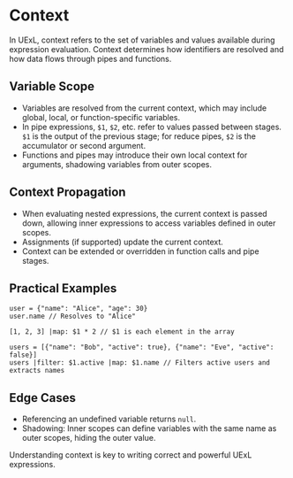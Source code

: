 # Context

In UExL, context refers to the set of variables and values available during expression evaluation. Context determines how identifiers are resolved and how data flows through pipes and functions.

## Variable Scope
- Variables are resolved from the current context, which may include global, local, or function-specific variables.
- In pipe expressions, `$1`, `$2`, etc. refer to values passed between stages. `$1` is the output of the previous stage; for reduce pipes, `$2` is the accumulator or second argument.
- Functions and pipes may introduce their own local context for arguments, shadowing variables from outer scopes.

## Context Propagation
- When evaluating nested expressions, the current context is passed down, allowing inner expressions to access variables defined in outer scopes.
- Assignments (if supported) update the current context.
- Context can be extended or overridden in function calls and pipe stages.

## Practical Examples
```
user = {"name": "Alice", "age": 30}
user.name // Resolves to "Alice"

[1, 2, 3] |map: $1 * 2 // $1 is each element in the array

users = [{"name": "Bob", "active": true}, {"name": "Eve", "active": false}]
users |filter: $1.active |map: $1.name // Filters active users and extracts names
```

## Edge Cases
- Referencing an undefined variable returns `null`.
- Shadowing: Inner scopes can define variables with the same name as outer scopes, hiding the outer value.

Understanding context is key to writing correct and powerful UExL expressions.